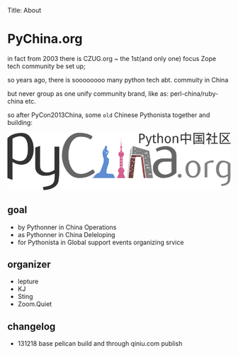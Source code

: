 Title: About

# PyChina.org

in fact from 2003 there is CZUG.org ~ the 1st(and only one) focus Zope tech community be set up;

so years ago, there is soooooooo many python tech abt. commuity in China

but never group as one unify community brand,
like as: perl-china/ruby-china etc. 

so after PyCon2013China, some `old` Chinese Pythonista together and building:

![](../_images/PyChina_logo_131217_zq_h200.png)

## goal

- by Pythonner in China Operations
- as Pythonner in China Deleloping
- for Pythonista in Global support events organizing srvice


## organizer

- lepture
- KJ
- Sting
- Zoom.Quiet

## changelog

- 131218 base pelican build and through qiniu.com publish
